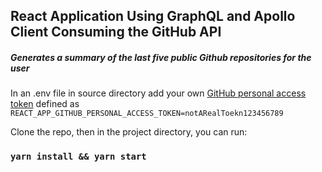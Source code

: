 ## React Application Using GraphQL and Apollo Client Consuming the GitHub API

##### Generates a summary of the last five public Github repositories for the user

In an .env file in source directory add your own [GitHub personal access token](https://help.github.com/articles/creating-a-personal-access-token-for-the-command-line/) defined as `REACT_APP_GITHUB_PERSONAL_ACCESS_TOKEN=notARealToekn123456789`

Clone the repo, then in the project directory, you can run:

### `yarn install && yarn start`
